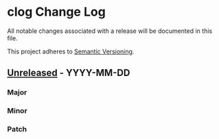 # clog Change Log

All notable changes associated with a release will be documented in this file.

This project adheres to [Semantic Versioning](http://semver.org/).

## [Unreleased] - YYYY-MM-DD

### Major

### Minor

### Patch

[Unreleased]: https://www.github.com/mjnt/clog/commits/master
